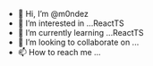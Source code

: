 - 👋 Hi, I’m @m0ndez
- 👀 I’m interested in ...ReactTS
- 🌱 I’m currently learning ...ReactTS
- 💞️ I’m looking to collaborate on ...
- 📫 How to reach me ...

<!---
m0ndez/m0ndez is a ✨ special ✨ repository because its `README.md` (this file) appears on your GitHub profile.
You can click the Preview link to take a look at your changes.
--->
